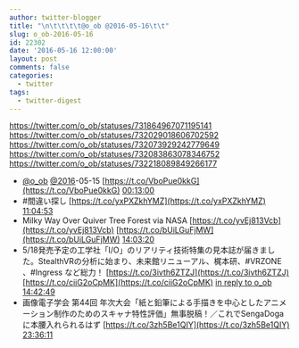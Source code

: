 ```yaml
---
author: twitter-blogger
title: "\n\t\t\t\t@o_ob @2016-05-16\t\t"
slug: o_ob-2016-05-16
id: 22302
date: '2016-05-16 12:00:00'
layout: post
comments: false
categories:
  - twitter
tags:
  - twitter-digest
---
```


https://twitter.com/o_ob/statuses/731864967071195141 https://twitter.com/o_ob/statuses/732029018606702592 https://twitter.com/o_ob/statuses/732073929242779649 https://twitter.com/o_ob/statuses/732083863078346752 https://twitter.com/o_ob/statuses/732218089849266177  

*   [@o_ob](https://twitter.com/o_ob) [@2016](https://twitter.com/2016)-05-15 [https://t.co/VboPue0kkG](https://t.co/VboPue0kkG) [00:13:00](https://twitter.com/o_ob/statuses/731864967071195141)
*   #間違い探し [https://t.co/yxPXZkhYMZ](https://t.co/yxPXZkhYMZ) [11:04:53](https://twitter.com/o_ob/statuses/732029018606702592)
*   Milky Way Over Quiver Tree Forest via NASA [https://t.co/yvEj813Vcb](https://t.co/yvEj813Vcb) [https://t.co/bUiLGuFjMW](https://t.co/bUiLGuFjMW) [14:03:20](https://twitter.com/o_ob/statuses/732073929242779649)
*   5/18発売予定の工学社「I/O」のリアリティ技術特集の見本誌が届きました。StealthVRの分析に始まり、未来館リニューアル、梶本研、#VRZONE 、#Ingress など総力！ [https://t.co/3ivth6ZTZJ](https://t.co/3ivth6ZTZJ) [https://t.co/ciiG2oCpMK](https://t.co/ciiG2oCpMK) [in reply to o_ob](https://twitter.com/o_ob/statuses/727121244047335424) [14:42:49](https://twitter.com/o_ob/statuses/732083863078346752)
*   画像電子学会 第44回 年次大会「紙と鉛筆による手描きを中心としたアニメーション制作のためのスキャナ特性評価」無事脱稿！／これでSengaDogaに本腰入れられるはず [https://t.co/3zh5Be1QIY](https://t.co/3zh5Be1QIY) [23:36:11](https://twitter.com/o_ob/statuses/732218089849266177)